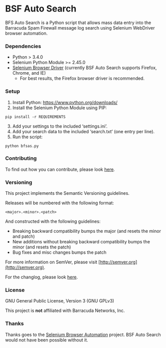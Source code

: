 # BSF Auto Search
BFS Auto Search is a Python script that allows mass data entry into the Barracuda Spam Firewall message log search using Selenium WebDriver browser automation.

### Dependencies
* Python > 3.4.0
* Selenium Python Module >= 2.45.0
* [Selenium Browser Driver](http://www.seleniumhq.org/download/) (currently BSF Auto Search supports Firefox, Chrome, and IE)
  * For best results, the Firefox browser driver is recommended. 

### Setup
1. Install Python: https://www.python.org/downloads/
2. Install the Selenium Python Module using PIP:
  ```
pip install -r REQUIREMENTS
```
3. Add your settings to the included ‘settings.ini’.
4. Add your search data to the included ‘search.txt’ (one entry per line).
5. Run the script:
  ```
python bfsas.py
```

### Contributing
To find out how you can contribute, please look [here](https://github.com/Gormogon/BSF-Auto-Search/blob/master/CONTRIBUTING.md).

### Versioning

This project implements the Semantic Versioning guidelines.

Releases will be numbered with the following format:

`<major>.<minor>.<patch>`

And constructed with the following guidelines:
* Breaking backward compatibility bumps the major (and resets the minor and patch)
* New additions without breaking backward compatibility bumps the minor (and resets the patch)
* Bug fixes and misc changes bumps the patch
 
For more information on SemVer, please visit [http://semver.org](http://semver.org).

For the changlog, please look [here](https://github.com/Gormogon/BSF-Auto-Search/blob/master/CHANGELOG.md).

### License
GNU General Public License, Version 3 (GNU GPLv3)

This project is __not__ affiliated with Barracuda Networks, Inc.

### Thanks
Thanks goes to the [Selenium Browser Automation](http://www.seleniumhq.org/) project. BSF Auto Search would not have been possible without it.
